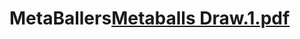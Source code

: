 # MetaBallers[Metaballs Draw.1.pdf](https://github.com/AndreasMuehlmann/MetaBallers/files/8873628/Metaballs.Draw.1.pdf)
